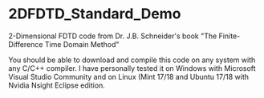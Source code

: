 # 2DFDTD_Standard_Demo
2-Dimensional FDTD code from Dr. J.B. Schneider's book "The Finite-Difference Time Domain Method"

You should be able to download and compile this code on any system with any C/C++ compiler.  I have personally
tested it on Windows with Microsoft Visual Studio Community and on Linux (Mint 17/18 and Ubuntu 17/18 with Nvidia
Nsight Eclipse edition.
